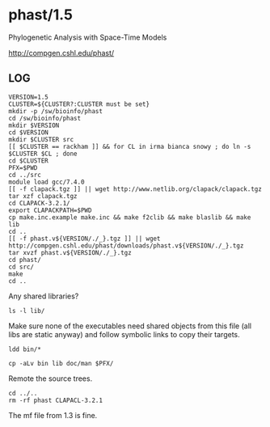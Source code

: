 phast/1.5
=========

Phylogenetic Analysis with Space-Time Models

<http://compgen.cshl.edu/phast/>

LOG
---

    VERSION=1.5
    CLUSTER=${CLUSTER?:CLUSTER must be set}
    mkdir -p /sw/bioinfo/phast
    cd /sw/bioinfo/phast
    mkdir $VERSION
    cd $VERSION
    mkdir $CLUSTER src
    [[ $CLUSTER == rackham ]] && for CL in irma bianca snowy ; do ln -s $CLUSTER $CL ; done 
    cd $CLUSTER
    PFX=$PWD
    cd ../src
    module load gcc/7.4.0
    [[ -f clapack.tgz ]] || wget http://www.netlib.org/clapack/clapack.tgz
    tar xzf clapack.tgz 
    cd CLAPACK-3.2.1/
    export CLAPACKPATH=$PWD
    cp make.inc.example make.inc && make f2clib && make blaslib && make lib
    cd ..
    [[ -f phast.v${VERSION/./_}.tgz ]] || wget http://compgen.cshl.edu/phast/downloads/phast.v${VERSION/./_}.tgz
    tar xvzf phast.v${VERSION/./_}.tgz 
    cd phast/
    cd src/
    make
    cd ..

Any shared libraries?

    ls -l lib/

Make sure none of the executables need shared objects from this file (all libs
are static anyway) and follow symbolic links to copy their targets.

    ldd bin/*

    cp -aLv bin lib doc/man $PFX/

Remote the source trees.

    cd ../..
    rm -rf phast CLAPACL-3.2.1

The mf file from 1.3 is fine.

